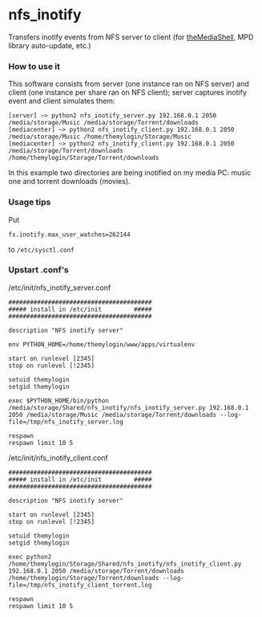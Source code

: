 nfs_inotify
===========

Transfers inotify events from NFS server to client (for [theMediaShell](https://github.com/themylogin/theMediaShell), MPD library auto-update, etc.)

### How to use it
This software consists from server (one instance ran on NFS server) and client (one instance per share ran on NFS client); server captures inotify event and client simulates them:

    [server] ~> python2 nfs_inotify_server.py 192.168.0.1 2050 /media/storage/Music /media/storage/Torrent/downloads
    [mediacenter] ~> python2 nfs_inotify_client.py 192.168.0.1 2050 /media/storage/Music /home/themylogin/Storage/Music
    [mediacenter] ~> python2 nfs_inotify_client.py 192.168.0.1 2050 /media/storage/Torrent/downloads /home/themylogin/Storage/Torrent/downloads

In this example two directories are being inotified on my media PC: music one and torrent downloads (movies).

### Usage tips

Put

    fs.inotify.max_user_watches=262144

to `/etc/sysctl.conf`

### Upstart .conf's
/etc/init/nfs_inotify_server.conf

    ########################################
    ##### install in /etc/init         #####
    ########################################
     
    description "NFS inotify server"

    env PYTHON_HOME=/home/themylogin/www/apps/virtualenv

    start on runlevel [2345]
    stop on runlevel [!2345]

    setuid themylogin
    setgid themylogin

    exec $PYTHON_HOME/bin/python /media/storage/Shared/nfs_inotify/nfs_inotify_server.py 192.168.0.1 2050 /media/storage/Music /media/storage/Torrent/downloads --log-file=/tmp/nfs_inotify_server.log

    respawn
    respawn limit 10 5

/etc/init/nfs_inotify_client.conf 

    ########################################
    ##### install in /etc/init         #####
    ########################################
     
    description "NFS inotify server"
    
    start on runlevel [2345]
    stop on runlevel [!2345]
    
    setuid themylogin
    setgid themylogin
    
    exec python2 /home/themylogin/Storage/Shared/nfs_inotify/nfs_inotify_client.py 192.168.0.1 2050 /media/storage/Torrent/downloads /home/themylogin/Storage/Torrent/downloads --log-file=/tmp/nfs_inotify_client_torrent.log
    
    respawn
    respawn limit 10 5
